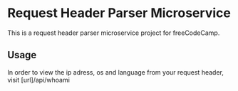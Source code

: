 # Request Header Parser Microservice

This is a request header parser microservice project for freeCodeCamp.

## Usage

In order to view the ip adress, os and language from your request header, visit [url]/api/whoami